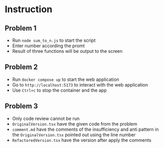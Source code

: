 # Instruction

## Problem 1
- Run `node sum_to_n.js` to start the script
- Enter number according the promt
- Result of three functions will be output to the screen

## Problem 2
- Run `docker compose up` to start the web application
- Go to `http://localhost:5173` to interact with the web application
- Use `Ctrl+c` to stop the container and the app

## Problem 3
- Only code review cannot be run
- `OriginalVersion.tsx` have the given code from the problem
- `comment.md` have the comments of the insufficiency and anti pattern in the `OriginalVersion.tsx` pointed out using the line number
- `RefactoredVersion.tsx` have the version after apply the comments
